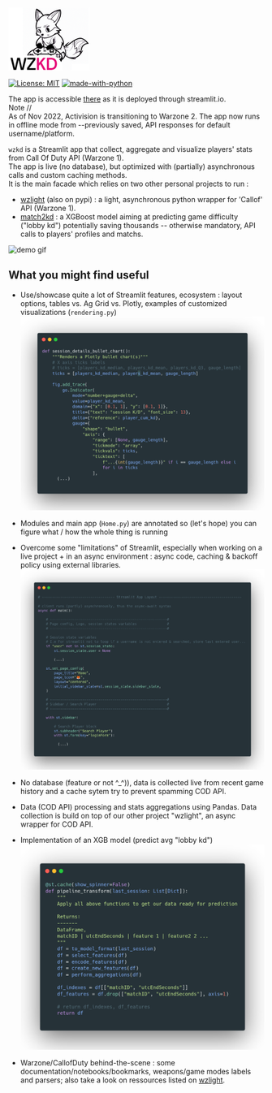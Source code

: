 ![WZKD logo](https://github.com/matthieuvion/wzkd/blob/master/data/DallE_logo_3_small.png?raw=True "Dall-E generated WZKD logo")

[![License: MIT](https://img.shields.io/badge/License-MIT-yellow.svg)](https://opensource.org/licenses/MIT)
[![made-with-python](https://img.shields.io/badge/Made%20with-Python-1f425f.svg)](https://www.python.org/)

The app is accessible [there](https://matthieuvion-wzkd-home-rqmcr9.streamlitapp.com) as it is deployed through streamlit.io.<br>
Note // <br>
As of Nov 2022, Activision is transitioning to Warzone 2. The app now runs in offline mode from --previously saved, API responses for default username/platform.

`wzkd` is a Streamlit app that collect, aggregate and visualize players' stats from Call Of Duty API (Warzone 1).<br>
The app is live (no database), but optimized with (partially) asynchronous calls and custom caching methods.<br>
It is the main facade which relies on two other personal projects to run :<br>
- [wzlight](https://github.com/matthieuvion/wzlight) (also on pypi) : a light, asynchronous python wrapper for 'Callof' API (Warzone 1).
- [match2kd](https://github.com/matthieuvion/match2kd) : a XGBoost model aiming at predicting game difficulty ("lobby kd") potentially saving thousands -- otherwise mandatory, API calls to players' profiles and matchs.<br>

![demo gif](https://github.com/matthieuvion/wzkd/blob/master/data/app_demo_v2.gif "demo gif")

## What you might find useful 

- Use/showcase quite a lot of Streamlit features, ecosystem : layout options, tables vs. Ag Grid vs. Plotly, examples of customized visualizations (`rendering.py`) <br>
![screenshot rendering](https://github.com/matthieuvion/wzkd/blob/master/data/readme_viz.png?raw=True "rendering.py") <br>

- Modules and main app (`Home.py`) are annotated so (let's hope) you can figure what / how the whole thing is running 
- Overcome some "limitations" of Streamlit, especially when working on a live project + in an async environment :  async code, caching & backoff policy using external libraries.<br>
![screenshot rendering](https://github.com/matthieuvion/wzkd/blob/master/data/readme_layout.png?raw=True "Home.py") <br>
- No database (feature or not ^_^)), data is collected live from recent game history and a cache sytem try to prevent spamming COD API.
- Data (COD API) processing and stats aggregations using Pandas. Data collection is build on top of our other project "wzlight", an async wrapper for COD API.
- Implementation of an XGB model (predict avg "lobby kd")
![screenshot rendering](https://github.com/matthieuvion/wzkd/blob/master/data/readme_predict.png?raw=True "predict.py") <br>
- Warzone/CallofDuty behind-the-scene : some documentation/notebooks/bookmarks, weapons/game modes labels and parsers; also take a look on ressources listed on [wzlight](https://github.com/matthieuvion/wzlight).